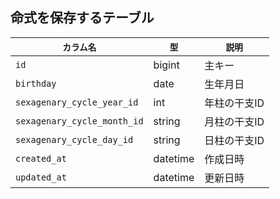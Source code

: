 ## 命式を保存するテーブル

| `カラム名`                 | `型`      | `説明`              |
|------------------------|----------|-------------------|
| `id`                   | bigint   | 主キー               |
| `birthday`             | date     | 生年月日              |
| `sexagenary_cycle_year_id`   | int   |  年柱の干支ID         |
| `sexagenary_cycle_month_id`  | string   | 月柱の干支ID             |
| `sexagenary_cycle_day_id`  | string   | 日柱の干支ID         |
| `created_at`           | datetime | 作成日時              |
| `updated_at`           | datetime | 更新日時              |
